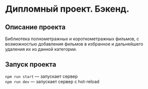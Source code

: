 # Дипломный проект. Бэкенд.

## Описание проекта

Библиотека полнометражных и короткометражных фильмов, с возможностью добавления фильмов в избранное и дальнейшего удаления их из данной категории.

## Запуск проекта

`npm run start` — запускает сервер   
`npm run dev` — запускает сервер с hot-reload
